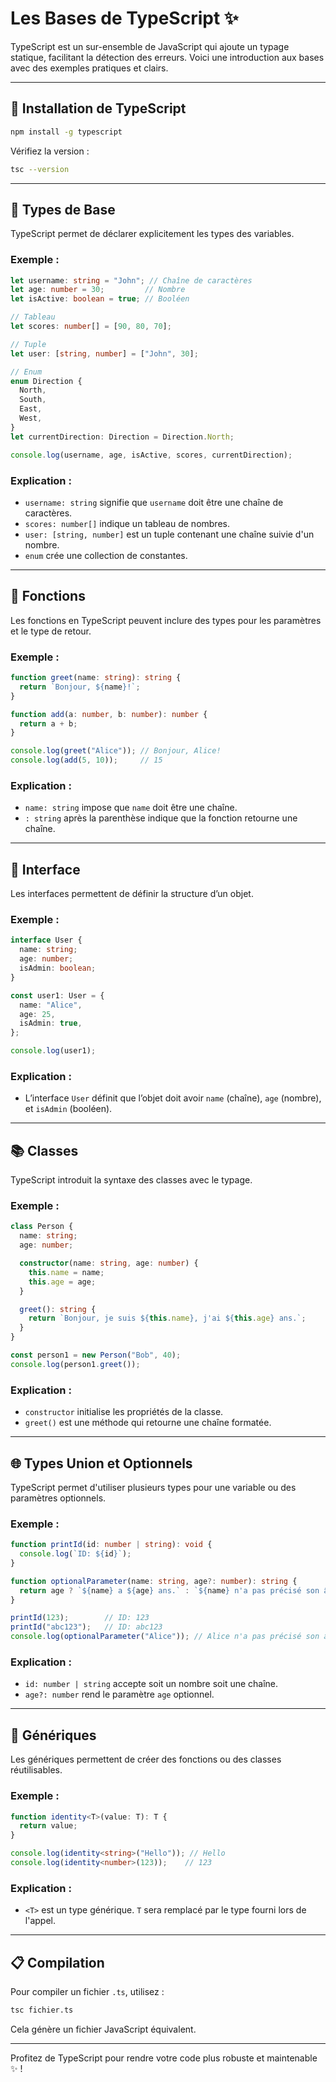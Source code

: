 # Les Bases de TypeScript ✨

TypeScript est un sur-ensemble de JavaScript qui ajoute un typage statique, facilitant la détection des erreurs. Voici une introduction aux bases avec des exemples pratiques et clairs.

---

## 🔄 **Installation de TypeScript**

```bash
npm install -g typescript
```

Vérifiez la version :

```bash
tsc --version
```

---

## 🔢 **Types de Base**

TypeScript permet de déclarer explicitement les types des variables.

### Exemple :

```typescript
let username: string = "John"; // Chaîne de caractères
let age: number = 30;         // Nombre
let isActive: boolean = true; // Booléen

// Tableau
let scores: number[] = [90, 80, 70];

// Tuple
let user: [string, number] = ["John", 30];

// Enum
enum Direction {
  North,
  South,
  East,
  West,
}
let currentDirection: Direction = Direction.North;

console.log(username, age, isActive, scores, currentDirection);
```

### Explication :

- `username: string` signifie que `username` doit être une chaîne de caractères.
- `scores: number[]` indique un tableau de nombres.
- `user: [string, number]` est un tuple contenant une chaîne suivie d'un nombre.
- `enum` crée une collection de constantes.

---

## 🔧 **Fonctions**

Les fonctions en TypeScript peuvent inclure des types pour les paramètres et le type de retour.

### Exemple :

```typescript
function greet(name: string): string {
  return `Bonjour, ${name}!`;
}

function add(a: number, b: number): number {
  return a + b;
}

console.log(greet("Alice")); // Bonjour, Alice!
console.log(add(5, 10));     // 15
```

### Explication :

- `name: string` impose que `name` doit être une chaîne.
- `: string` après la parenthèse indique que la fonction retourne une chaîne.

---

## 📄 **Interface**

Les interfaces permettent de définir la structure d’un objet.

### Exemple :

```typescript
interface User {
  name: string;
  age: number;
  isAdmin: boolean;
}

const user1: User = {
  name: "Alice",
  age: 25,
  isAdmin: true,
};

console.log(user1);
```

### Explication :

- L’interface `User` définit que l’objet doit avoir `name` (chaîne), `age` (nombre), et `isAdmin` (booléen).

---

## 📚 **Classes**

TypeScript introduit la syntaxe des classes avec le typage.

### Exemple :

```typescript
class Person {
  name: string;
  age: number;

  constructor(name: string, age: number) {
    this.name = name;
    this.age = age;
  }

  greet(): string {
    return `Bonjour, je suis ${this.name}, j'ai ${this.age} ans.`;
  }
}

const person1 = new Person("Bob", 40);
console.log(person1.greet());
```

### Explication :

- `constructor` initialise les propriétés de la classe.
- `greet()` est une méthode qui retourne une chaîne formatée.

---

## 🌐 **Types Union et Optionnels**

TypeScript permet d'utiliser plusieurs types pour une variable ou des paramètres optionnels.

### Exemple :

```typescript
function printId(id: number | string): void {
  console.log(`ID: ${id}`);
}

function optionalParameter(name: string, age?: number): string {
  return age ? `${name} a ${age} ans.` : `${name} n'a pas précisé son âge.`;
}

printId(123);        // ID: 123
printId("abc123");   // ID: abc123
console.log(optionalParameter("Alice")); // Alice n'a pas précisé son âge.
```

### Explication :

- `id: number | string` accepte soit un nombre soit une chaîne.
- `age?: number` rend le paramètre `age` optionnel.

---

## 🔄 **Génériques**

Les génériques permettent de créer des fonctions ou des classes réutilisables.

### Exemple :

```typescript
function identity<T>(value: T): T {
  return value;
}

console.log(identity<string>("Hello")); // Hello
console.log(identity<number>(123));    // 123
```

### Explication :

- `<T>` est un type générique. `T` sera remplacé par le type fourni lors de l'appel.

---

## 📋 **Compilation**

Pour compiler un fichier `.ts`, utilisez :

```bash
tsc fichier.ts
```

Cela génère un fichier JavaScript équivalent.

---

Profitez de TypeScript pour rendre votre code plus robuste et maintenable ✨ !

